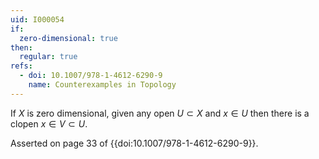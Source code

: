 ```yaml
---
uid: I000054
if:
  zero-dimensional: true
then:
  regular: true
refs:
  - doi: 10.1007/978-1-4612-6290-9
    name: Counterexamples in Topology
---
```

If $X$ is zero dimensional, given any open $U \subset X$ and $x \in U$ then there is a clopen $x \in V \subset U$.

Asserted on page 33 of {{doi:10.1007/978-1-4612-6290-9}}.
